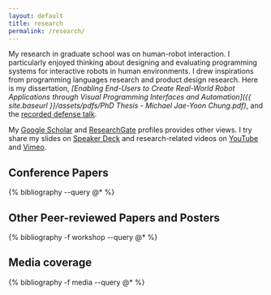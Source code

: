 ```yaml
---
layout: default
title: research
permalink: /research/
---
```


My research in graduate school was on human-robot interaction.
I particularly enjoyed thinking about designing and evaluating programming systems for interactive robots in human environments.
I drew inspirations from programming languages research and product design research.
Here is my dissertation, _[Enabling End-Users to Create Real-World Robot Applications through Visual Programming Interfaces and Automation]({{ site.baseurl }}/assets/pdfs/PhD Thesis - Michael Jae-Yoon Chung.pdf)_, and the [recorded defense talk](https://youtu.be/pTml6yEIjcw).

My [Google Scholar](https://scholar.google.com/citations?user=avud6aAAAAAJ) and [ResearchGate](https://www.researchgate.net/profile/Michael_Jae_Yoon_Chung) profiles provides other views.
I try share my slides on [Speaker Deck](https://speakerdeck.com/mikechung) and research-related videos on [YouTube](https://www.youtube.com/channel/UCVTGLwpBhWGKpf6R5jdc-dQ) and [Vimeo](https://vimeo.com/videojaeyoon).

## Conference Papers

{% bibliography --query @* %}

## Other Peer-reviewed Papers and Posters

{% bibliography -f workshop --query @* %}

## Media coverage

{% bibliography -f media --query @* %}
